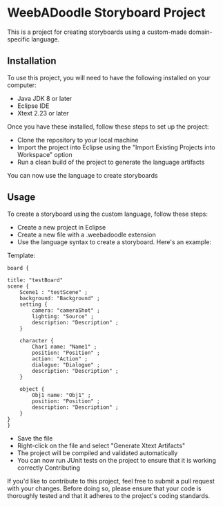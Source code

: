 # WeebADoodle Storyboard Project

This is a project for creating storyboards using a custom-made domain-specific language.

## Installation

To use this project, you will need to have the following installed on your computer:

- Java JDK 8 or later
- Eclipse IDE
- Xtext 2.23 or later

Once you have these installed, follow these steps to set up the project:

- Clone the repository to your local machine
- Import the project into Eclipse using the "Import Existing Projects into Workspace" option
- Run a clean build of the project to generate the language artifacts

You can now use the language to create storyboards

## Usage

To create a storyboard using the custom language, follow these steps:

- Create a new project in Eclipse
- Create a new file with a .weebadoodle extension
- Use the language syntax to create a storyboard. Here's an example:



Template:

    board {
	
    title: "testBoard"
	scene {
		Scene1 : "testScene" ;
		background: "Background" ; 
		setting {
			camera: "cameraShot" ;
			lighting: "Source" ;
			description: "Description" ;
		}
		
		character {
			Char1 name: "Name1" ;
			position: "Position" ;
			action: "Action" ;
			dialogue: "Dialogue" ;
			description: "Description" ;
		}
		
		object {
			Obj1 name: "Obj1" ;
			position: "Position" ;
			description: "Description" ;
		}	
	}
    }
        




- Save the file
- Right-click on the file and select "Generate Xtext Artifacts"
- The project will be compiled and validated automatically
- You can now run JUnit tests on the project to ensure that it is working correctly
Contributing

If you'd like to contribute to this project, feel free to submit a pull request with your changes. Before doing so, please ensure that your code is thoroughly tested and that it adheres to the project's coding standards.
